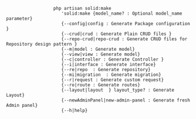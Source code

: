                       php artisan solid:make
                         'solid:make {model_name? : Optional model_name parameter}
                         {--config|config : Generate Package configuration }
                         {--crud|crud : Generate Plain CRUD files }
                         {--repo-crud|repo-crud : Generate CRUD files for Repository design pattern }
                         {--m|model : Generate model}
                         {--view|view : Generate model}
                         {--c|controller : Generate Controller }
                         {--i|interface : Generate interface}
                         {--re|repo  : Generate repository}
                         {--mi|migration  : Generate migration}
                         {--r|request : Generate custom request}
                         {--ro|route : Generate routes}
                         {--layout|layout  } layout_type? : Generate Layout}
                         {--newAdminPanel|new-admin-panel : Generate fresh Admin panel}
                         {--h|help}
